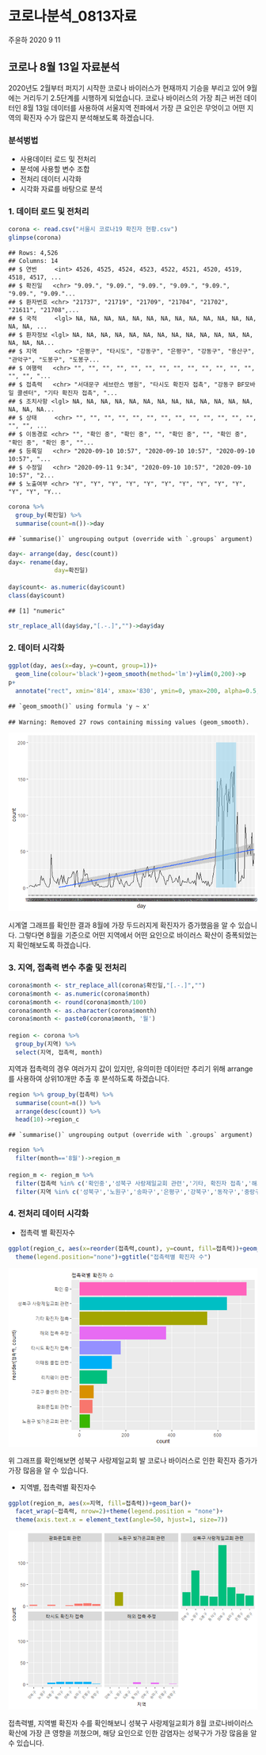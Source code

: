 코로나분석\_0813자료
================
주윤하
2020 9 11

## 코로나 8월 13일 자료분석

2020년도 2월부터 퍼지기 시작한 코로나 바이러스가 현재까지 기승을 부리고 있어 9월에는 거리두기 2.5단계를 시행하게
되었습니다. 코로나 바이러스의 가장 최근 버전 데이터인 8월 13일 데이터를 사용하여 서울지역 전파에서 가장 큰
요인은 무엇이고 어떤 지역의 확진자 수가 많은지 분석해보도록 하겠습니다.

### 분석벙법

  - 사용데이터 로드 및 전처리
  - 분석에 사용할 변수 조합
  - 전처리 데이터 시각화
  - 시각화 자료를 바탕으로 분석

### 1\. 데이터 로드 및 전처리

``` r
corona <- read.csv("서울시 코로나19 확진자 현황.csv")
glimpse(corona)
```

    ## Rows: 4,526
    ## Columns: 14
    ## $ 연번     <int> 4526, 4525, 4524, 4523, 4522, 4521, 4520, 4519, 4518, 4517, ...
    ## $ 확진일   <chr> "9.09.", "9.09.", "9.09.", "9.09.", "9.09.", "9.09.", "9.09."...
    ## $ 환자번호 <chr> "21737", "21719", "21709", "21704", "21702", "21611", "21708",...
    ## $ 국적     <lgl> NA, NA, NA, NA, NA, NA, NA, NA, NA, NA, NA, NA, NA, NA, NA, ...
    ## $ 환자정보 <lgl> NA, NA, NA, NA, NA, NA, NA, NA, NA, NA, NA, NA, NA, NA, NA, NA...
    ## $ 지역     <chr> "은평구", "타시도", "강동구", "은평구", "강동구", "용산구", "관악구", "도봉구", "도봉구...
    ## $ 여행력   <chr> "", "", "", "", "", "", "", "", "", "", "", "", "", "", "", "...
    ## $ 접촉력   <chr> "서대문구 세브란스 병원", "타시도 확진자 접촉", "강동구 BF모바일 콜센터", "기타 확진자 접촉", "...
    ## $ 조치사항 <lgl> NA, NA, NA, NA, NA, NA, NA, NA, NA, NA, NA, NA, NA, NA, NA, NA...
    ## $ 상태     <chr> "", "", "", "", "", "", "", "", "", "", "", "", "", "", "", ...
    ## $ 이동경로 <chr> "", "확인 중", "확인 중", "", "확인 중", "", "확인 중", "확인 중", "확인 중", ""...
    ## $ 등록일   <chr> "2020-09-10 10:57", "2020-09-10 10:57", "2020-09-10 10:57", "...
    ## $ 수정일   <chr> "2020-09-11 9:34", "2020-09-10 10:57", "2020-09-10 10:57", "2...
    ## $ 노출여부 <chr> "Y", "Y", "Y", "Y", "Y", "Y", "Y", "Y", "Y", "Y", "Y", "Y", "Y...

``` r
corona %>% 
  group_by(확진일) %>% 
  summarise(count=n())->day
```

    ## `summarise()` ungrouping output (override with `.groups` argument)

``` r
day<- arrange(day, desc(count))
day<- rename(day,
             day=확진일)

day$count<- as.numeric(day$count)
class(day$count)
```

    ## [1] "numeric"

``` r
str_replace_all(day$day,"[.-.]","")->day$day
```

### 2\. 데이터 시각화

``` r
ggplot(day, aes(x=day, y=count, group=1))+
  geom_line(colour='black')+geom_smooth(method='lm')+ylim(0,200)->p
p+
  annotate("rect", xmin='814', xmax='830', ymin=0, ymax=200, alpha=0.5, fill="skyblue")
```

    ## `geom_smooth()` using formula 'y ~ x'

    ## Warning: Removed 27 rows containing missing values (geom_smooth).

![](코로나바이러스_0813자료분석_files/figure-gfm/unnamed-chunk-2-1.png)<!-- -->

시계열 그래프를 확인한 결과 8월에 가장 두드러지게 확진자가 증가했음을 알 수 있습니다. 그렇다면 8월을 기준으로 어떤 지역에서
어떤 요인으로 바이러스 확산이 증폭되었는지 확인해보도록 하겠습니다.

### 3\. 지역, 접촉력 변수 추출 및 전처리

``` r
corona$month <- str_replace_all(corona$확진일,"[.-.]","")
corona$month <- as.numeric(corona$month)
corona$month <- round(corona$month/100)
corona$month <- as.character(corona$month)
corona$month <- paste0(corona$month, '월')

region <- corona %>% 
  group_by(지역) %>% 
  select(지역, 접촉력, month)
```

지역과 접촉력의 경우 여러가지 값이 있지만, 유의미한 데이터만 추리기 위해 arrange를 사용하여 상위10개만 추출 후
분석하도록 하겠습니다.

``` r
region %>% group_by(접촉력) %>% 
  summarise(count=n()) %>% 
  arrange(desc(count)) %>% 
  head(10)->region_c
```

    ## `summarise()` ungrouping output (override with `.groups` argument)

``` r
region %>% 
  filter(month=='8월')->region_m

region_m <- region_m %>% 
  filter(접촉력 %in% c('확인중','성북구 사랑제일교회 관련','기타, 확진자 접촉','해외 접촉 추정','타시도 확진자 접촉','이태원 클럽 관련','리치웨이 관련','구로구 콜센터 관련','광화문집회 관련','노원구 빛가온교회 관련')) %>% 
  filter(지역 %in% c('성북구','노원구','송파구','은평구','강북구','동작구','중랑구','관역구','도봉구'))
```

### 4\. 전처리 데이터 시각화

  - 접촉력 별 확진자수

<!-- end list -->

``` r
ggplot(region_c, aes(x=reorder(접촉력,count), y=count, fill=접촉력))+geom_col()+coord_flip()+
  theme(legend.position="none")+ggtitle("접촉력별 확진자 수")
```

![](코로나바이러스_0813자료분석_files/figure-gfm/unnamed-chunk-5-1.png)<!-- -->

위 그래프를 확인해보면 성북구 사랑제일교회 발 코로나 바이러스로 인한 확진자 증가가 가장 많음을 알 수 있습니다.

  - 지역별, 접촉력별 확진자수

<!-- end list -->

``` r
ggplot(region_m, aes(x=지역, fill=접촉력))+geom_bar()+
  facet_wrap(~접촉력, nrow=2)+theme(legend.position = "none")+
  theme(axis.text.x = element_text(angle=50, hjust=1, size=7))
```

![](코로나바이러스_0813자료분석_files/figure-gfm/unnamed-chunk-6-1.png)<!-- -->

접촉력별, 지역별 확진자 수를 확인해보니 성북구 사랑제일교회가 8월 코로나바이러스 확산에 가장 큰 영향을 끼쳤으며, 해당 요인으로
인한 감염자는 성북구가 가장 많음을 알 수 있습니다.
